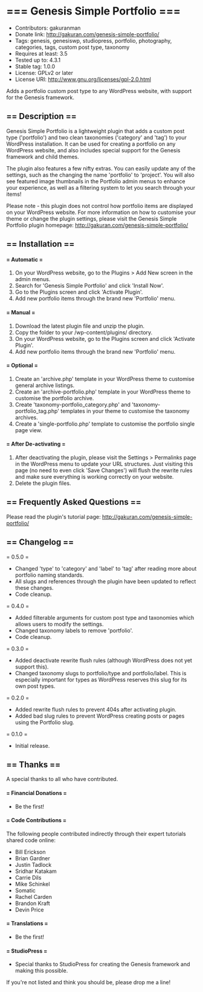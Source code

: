 # === Genesis Simple Portfolio ===

* Contributors: gakuranman
* Donate link: http://gakuran.com/genesis-simple-portfolio/
* Tags: genesis, genesiswp, studiopress, portfolio, photography, categories, tags, custom post type, taxonomy
* Requires at least: 3.5
* Tested up to: 4.3.1
* Stable tag: 1.0.0
* License: GPLv2 or later
* License URI: http://www.gnu.org/licenses/gpl-2.0.html

Adds a portfolio custom post type to any WordPress website, with support for the Genesis framework.

## == Description ==

Genesis Simple Portfolio is a lightweight plugin that adds a custom post type ('portfolio') and two clean taxonomies ('category' and 'tag') to your WordPress installation. It can be used for creating a portfolio on any WordPress website, and also includes special support for the Genesis framework and child themes.

The plugin also features a few nifty extras. You can easily update any of the settings, such as the changing the name 'portfolio' to 'project'. You will also see featured image thumbnails in the Portfolio admin menus to enhance your experience, as well as a filtering system to let you search through your items!

Please note - this plugin does not control how portfolio items are displayed on your WordPress website. For more information on how to customise your theme or change the plugin settings, please visit the Genesis Simple Portfolio plugin homepage: http://gakuran.com/genesis-simple-portfolio/

## == Installation ==

#### = Automatic =

1. On your WordPress website, go to the Plugins > Add New screen in the admin menus.
2. Search for 'Genesis Simple Portfolio' and click 'Install Now'.
3. Go to the Plugins screen and click 'Activate Plugin'.
4. Add new portfolio items through the brand new 'Portfolio' menu.

#### = Manual =

1. Download the latest plugin file and unzip the plugin.
2. Copy the folder to your /wp-content/plugins/ directory.
3. On your WordPress website, go to the Plugins screen and click 'Activate Plugin'.
4. Add new portfolio items through the brand new 'Portfolio' menu.

#### = Optional =

1. Create an 'archive.php' template in your WordPress theme to customise general archive listings.
2. Create an 'archive-portfolio.php' template in your WordPress theme to customise the portfolio archive.
3. Create 'taxonomy-portfolio_category.php' and 'taxonomy-portfolio_tag.php' templates in your theme to customise the taxonomy archives.
4. Create a 'single-portfolio.php' template to customise the portfolio single page view.

#### = After De-activating =

1. After deactivating the plugin, please visit the Settings > Permalinks page in the WordPress menu to update your URL structures. Just visiting this page (no need to even click 'Save Changes') will flush the rewrite rules and make sure everything is working correctly on your website.
2. Delete the plugin files.

## == Frequently Asked Questions ==

Please read the plugin's tutorial page: http://gakuran.com/genesis-simple-portfolio/

## == Changelog ==

= 0.5.0 =
* Changed 'type' to 'category' and 'label' to 'tag' after reading more about portfolio naming standards.
* All slugs and references through the plugin have been updated to reflect these changes.
* Code cleanup.

= 0.4.0 =
* Added filterable arguments for custom post type and taxonomies which allows users to modify the settings.
* Changed taxonomy labels to remove 'portfolio'.
* Code cleanup.

= 0.3.0 =
* Added deactivate rewrite flush rules (although WordPress does not yet support this).
* Changed taxonomy slugs to portfolio/type and portfolio/label. This is especially important for types as WordPress reserves this slug for its own post types.

= 0.2.0 =
* Added rewrite flush rules to prevent 404s after activating plugin.
* Added bad slug rules to prevent WordPress creating posts or pages using the Portfolio slug.

= 0.1.0 =
* Initial release.

## == Thanks ==

A special thanks to all who have contributed.

#### = Financial Donations =

* Be the first!

#### = Code Contributions =

The following people contributed indirectly through their expert tutorials shared code online:

* Bill Erickson
* Brian Gardner
* Justin Tadlock
* Sridhar Katakam
* Carrie Dils
* Mike Schinkel
* Somatic
* Rachel Carden
* Brandon Kraft
* Devin Price

#### = Translations =

* Be the first!

#### = StudioPress =

* Special thanks to StudioPress for creating the Genesis framework and making this possible.

If you're not listed and think you should be, please drop me a line!
